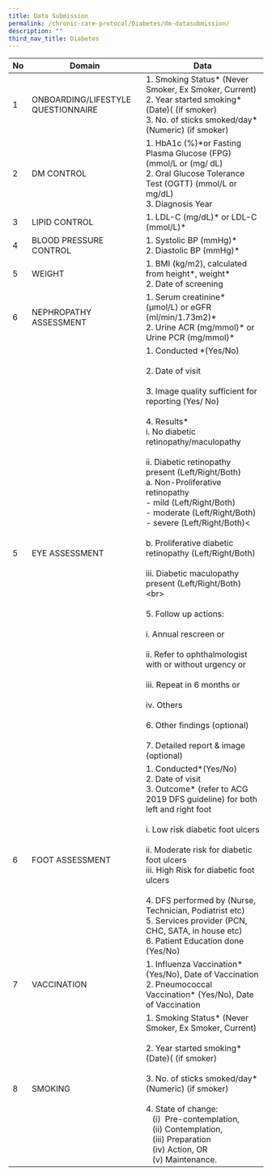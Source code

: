 ```yaml
---
title: Data Submission
permalink: /chronic-care-protocol/Diabetes/dm-datasubmission/
description: ""
third_nav_title: Diabetes
---
```

<table><thead><tr><th>No</th><th>Domain</th><th>Data</th></tr></thead><tbody><tr><td>1</td><td>ONBOARDING/LIFESTYLE QUESTIONNAIRE</td><td>1. Smoking Status*  (Never Smoker, Ex Smoker, Current)<br>2. Year started smoking* (Date)( (if smoker)<br>3. No. of sticks smoked/day* (Numeric) (if smoker)</td></tr><tr><td>2</td><td>DM CONTROL</td><td>1. HbA1c (%)*or Fasting Plasma Glucose (FPG) (mmol/L or (mg/ dL)<br>2. Oral Glucose Tolerance Test (OGTT) (mmol/L or mg/dL)<br>3. Diagnosis Year</td></tr><tr><td>3</td><td>LIPID CONTROL</td><td>1. LDL-C (mg/dL)* or LDL-C (mmol/L)*</td></tr><tr><td>4</td><td>BLOOD PRESSURE CONTROL</td><td>1. Systolic BP (mmHg)*<br>2. Diastolic BP (mmHg)*</td></tr><tr><td>5</td><td>WEIGHT</td><td>1. BMI (kg/m2), calculated from height*, weight*<br>2. Date of screening</td></tr><tr><td>6</td><td>NEPHROPATHY ASSESSMENT</td><td>1. Serum creatinine* (μmol/L) or eGFR (ml/min/1.73m2)* <br>2. Urine ACR (mg/mmol)*  or Urine PCR (mg/mmol)*</td></tr><tr><td>5</td><td>EYE ASSESSMENT</td><td>1. Conducted *(Yes/No)<br><br>2. Date of visit<br><br>3. Image quality sufficient for reporting (Yes/ No)<br><br>4. Results*	<br>    i. No diabetic retinopathy/maculopathy<br><br>   ii. Diabetic retinopathy present (Left/Right/Both)<br>      a. Non-Proliferative retinopathy<br>          - mild (Left/Right/Both)<br>          - moderate (Left/Right/Both)<br>          - severe (Left/Right/Both)&lt;<br><br>      b. Proliferative diabetic retinopathy (Left/Right/Both)<br><br>   iii. Diabetic maculopathy present (Left/Right/Both) &lt;br&gt;<br><br>5. Follow up actions:<br><br>    i. Annual rescreen or <br><br>   ii. Refer to ophthalmologist with or without urgency or<br><br>  iii. Repeat in 6 months or<br><br>  iv. Others<br><br>6. Other findings (optional)<br><br>7. Detailed report &amp; image (optional)<br></td></tr><tr><td>6</td><td>FOOT ASSESSMENT</td><td>1. Conducted*(Yes/No)<br>2. Date of visit<br>3. Outcome* (refer to ACG 2019 DFS guideline) for both left and right foot <br><br>     i. Low risk diabetic foot ulcers<br><br>    ii. Moderate risk for diabetic foot ulcers	<br>   iii. High Risk for diabetic foot ulcers<br><br>4. DFS performed by (Nurse, Technician, Podiatrist etc) <br>5. Services provider (PCN, CHC, SATA, in house etc) <br>6. Patient Education done (Yes/No)</td></tr><tr><td>7</td><td>VACCINATION</td><td>1. Influenza Vaccination* (Yes/No), Date of Vaccination<br>2. Pneumococcal Vaccination* (Yes/No), Date of Vaccination</td></tr><tr><td>8</td><td>SMOKING</td><td>1. Smoking Status*  (Never Smoker, Ex Smoker, Current)<br>	<br>2. Year started smoking* (Date)( (if smoker)<br>	<br>3. No. of sticks smoked/day*(Numeric) (if smoker)<br><br>4. State of change:<br>&nbsp;&nbsp;&nbsp;(i)&nbsp;&nbsp;Pre-contemplation, <br>&nbsp;&nbsp;&nbsp;(ii) Contemplation,<br>&nbsp;&nbsp;&nbsp;(iii) Preparation	<br>&nbsp;&nbsp;&nbsp;(iv) Action, OR<br>&nbsp;&nbsp;&nbsp;(v) Maintenance.</td></tr></tbody></table>